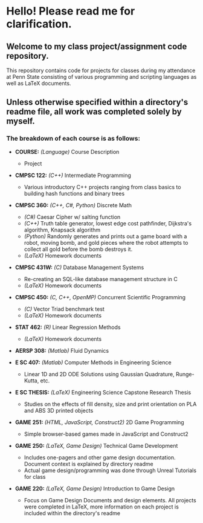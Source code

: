 # Hello! Please read me for clarification.
## Welcome to my class project/assignment code repository.

This repository contains code for projects for classes during my attendance at Penn State consisting of various programming and scripting languages as well as LaTeX documents. 

## __Unless otherwise specified within a directory's readme file, all work was completed solely by myself.__

### The breakdown of each course is as follows:
* __COURSE:__ _(Language)_ Course Description
    * Project


* __CMPSC 122:__ _(C++)_ Intermediate Programming
    * Various introductory C++ projects ranging from class basics to building hash functions and binary trees
* __CMPSC 360:__ _(C++, C#, Python)_ Discrete Math
    * _(C#)_ Caesar Cipher w/ salting function
    * _(C++)_ Truth table generator, lowest edge cost pathfinder, Dijkstra's algorithm, Knapsack algorithm
    * _(Python)_ Randomly generates and prints out a game board with a robot, moving bomb, and gold pieces where the robot attempts to collect all gold before the bomb destroys it.
    * _(LaTeX)_ Homework documents
* __CMPSC 431W:__ _(C)_ Database Management Systems
    * Re-creating an SQL-like database management structure in C
    * _(LaTeX)_ Homework documents
* __CMPSC 450:__ _(C, C++, OpenMP)_ Concurrent Scientific Programming
    * _(C)_ Vector Triad benchmark test
    * _(LaTeX)_ Homework documents
* __STAT  462:__ _(R)_ Linear Regression Methods
    * _(LaTeX)_ Homework documents
* __AERSP 308:__ _(Matlab)_ Fluid Dynamics
* __E SC  407:__ _(Matlab)_ Computer Methods in Engineering Science
    * Linear 1D and 2D ODE Solutions using Gaussian Quadrature, Runge-Kutta, etc.
* __E SC  THESIS:__ _(LaTeX)_ Engineering Science Capstone Research Thesis
    * Studies on the effects of fill density, size and print orientation on PLA and ABS 3D printed objects
* __GAME  251:__ _(HTML, JavaScript, Construct2)_ 2D Game Programming
    * Simple browser-based games made in JavaScript and Construct2
* __GAME  250:__ _(LaTeX, Game Design)_ Technical Game Development
    * Includes one-pagers and other game design documentation. Document context is explained by directory readme
    * Actual game design/programming was done through Unreal Tutorials for class
* __GAME  220:__ _(LaTeX, Game Design)_ Introduction to Game Design
    * Focus on Game Design Documents and design elements. All projects were completed in LaTeX, more information on each project is included within the directory's readme
